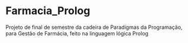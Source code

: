 # Farmacia_Prolog

Projeto de final de semestre da cadeira de Paradigmas da Programação, para Gestão de Farmácia, feito na linguagem lógica Prolog

